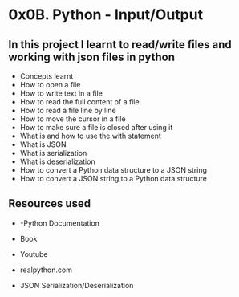 # 0x0B. Python - Input/Output
## In this project I learnt to read/write files and working with json files in python

* Concepts learnt
* How to open a file
* How to write text in a file
* How to read the full content of a file
* How to read a file line by line
* How to move the cursor in a file
* How to make sure a file is closed after using it
* What is and how to use the with statement
* What is JSON
* What is serialization
* What is deserialization
* How to convert a Python data structure to a JSON string
* How to convert a JSON string to a Python data structure

## Resources used

* -Python Documentation

* Book
* Youtube
* realpython.com
* JSON Serialization/Deserialization
